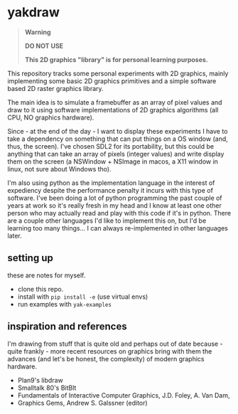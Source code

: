 # yakdraw

> **Warning**
>
> **DO NOT USE**
>
> **This 2D graphics "library" is for personal learning purposes.**

This repository tracks some personal experiments with 2D graphics, mainly implementing some basic 2D graphics primitives and a simple software based 2D raster graphics library.

The main idea is to simulate a framebuffer as an array of pixel values and draw to it using software implementations of 2D graphics algorithms (all CPU, NO graphics hardware).

Since - at the end of the day - I want to display these experiments I have to take a dependency on something that can put things on a OS window (and, thus, the screen). I've chosen SDL2 for its portability, but this could be anything that can take an array of pixels (integer values) and write display them on the screen (a NSWindow + NSImage in macos, a X11 window in linux, not sure about Windows tho).

I'm also using python as the implementation language in the interest of expediency despite the performance penalty it incurs with this type of software. I've been doing a lot of python programming the past couple of years at work so it's really fresh in my head and I know at least one other person who may actually read and play with this code if it's in python. There are a couple other languages I'd like to implement this on, but I'd be learning too many things... I can always re-implemented in other languages later.


## setting up

these are notes for myself.

- clone this repo.
- install with `pip install -e` (use virtual envs)
- run examples with `yak-examples`

## inspiration and references

I'm drawing from stuff that is quite old and perhaps out of date because - quite frankly - more recent resources on graphics bring with them the advances (and let's be honest, the complexity) of modern graphics hardware.

- Plan9's libdraw
- Smalltalk 80's BitBlt
- Fundamentals of Interactive Computer Graphics, J.D. Foley, A. Van Dam,  
- Graphics Gems, Andrew S. Galssner (editor)